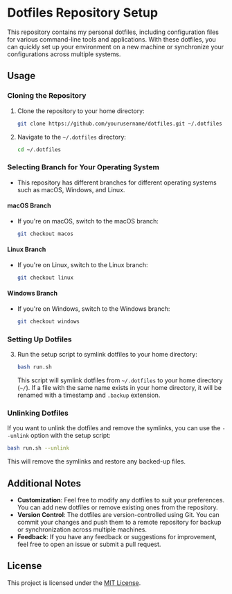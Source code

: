 # Dotfiles Repository Setup

This repository contains my personal dotfiles, including configuration files for various command-line tools and applications. With these dotfiles, you can quickly set up your environment on a new machine or synchronize your configurations across multiple systems.

## Usage

### Cloning the Repository

1. Clone the repository to your home directory:
   ```bash
   git clone https://github.com/yourusername/dotfiles.git ~/.dotfiles
   ```

2. Navigate to the `~/.dotfiles` directory:
   ```bash
   cd ~/.dotfiles
   ```

### Selecting Branch for Your Operating System

- This repository has different branches for different operating systems such as macOS, Windows, and Linux.

#### macOS Branch

- If you're on macOS, switch to the macOS branch:
  ```bash
  git checkout macos
  ```

#### Linux Branch

- If you're on Linux, switch to the Linux branch:
  ```bash
  git checkout linux
  ```

#### Windows Branch

- If you're on Windows, switch to the Windows branch:
  ```bash
  git checkout windows
  ```

### Setting Up Dotfiles

3. Run the setup script to symlink dotfiles to your home directory:
   ```bash
   bash run.sh
   ```

   This script will symlink dotfiles from `~/.dotfiles` to your home directory (`~/`). If a file with the same name exists in your home directory, it will be renamed with a timestamp and `.backup` extension.

### Unlinking Dotfiles

If you want to unlink the dotfiles and remove the symlinks, you can use the `--unlink` option with the setup script:
```bash
bash run.sh --unlink
```

This will remove the symlinks and restore any backed-up files.

## Additional Notes

- **Customization**: Feel free to modify any dotfiles to suit your preferences. You can add new dotfiles or remove existing ones from the repository.
- **Version Control**: The dotfiles are version-controlled using Git. You can commit your changes and push them to a remote repository for backup or synchronization across multiple machines.
- **Feedback**: If you have any feedback or suggestions for improvement, feel free to open an issue or submit a pull request.

## License

This project is licensed under the [MIT License](LICENSE).
